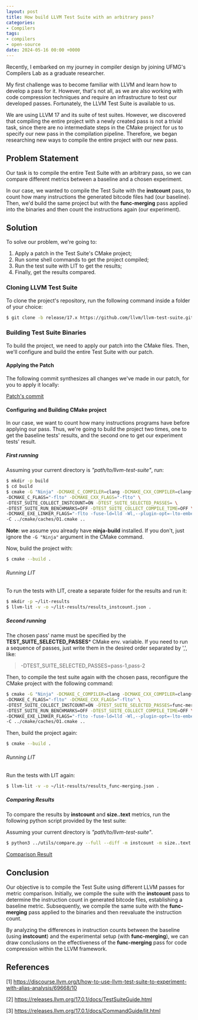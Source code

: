 ```yaml
---
layout: post
title: How build LLVM Test Suite with an arbitrary pass?
categories:
- Compilers
tags:
- compilers
- open-source
date: 2024-05-16 00:00 +0000
---
```

Recently, I embarked on my journey in compiler design by joining UFMG's Compilers Lab as a graduate researcher.

My first challenge was to become familiar with LLVM and learn how to develop a pass for it. However, that's not all, as we are also working with code compression techniques and require an infrastructure to test our developed passes. Fortunately, the LLVM Test Suite is available to us.

We are using LLVM 17 and its suite of test suites. However, we discovered that compiling the entire project with a newly created pass is not a trivial task, since there are no intermediate steps in the CMake project for us to specify our new pass in the compilation pipeline. Therefore, we began researching new ways to compile the entire project with our new pass.

## Problem Statement

Our task is to compile the entire Test Suite with an arbitrary pass, so we can compare different metrics between a baseline and a chosen experiment.

In our case, we wanted to compile the Test Suite with the **instcount** pass, to count how many instructions the generated bitcode files had (our baseline). Then, we'd build the same project but with the **func-merging** pass applied into the binaries and then count the instructions again (our experiment).

## Solution

To solve our problem, we're going to: 

1. Apply a patch in the Test Suite's CMake project;
2. Run some shell commands to get the project compiled;
3. Run the test suite with LIT to get the results;
4. Finally, get the results compared.

### Cloning LLVM Test Suite

To clone the project's repository, run the following command inside a folder of your choice:

```bash
$ git clone -b release/17.x https://github.com/llvm/llvm-test-suite.git
```

### Building Test Suite Binaries

To build the project, we need to apply our patch into the CMake files. Then, we'll configure and build the entire Test Suite with our patch.

#### Applying the Patch

The following commit synthesizes all changes we've made in our patch, for you to apply it locally:

[Patch's commit](https://github.com/Casperento/llvm-test-suite/commit/ac2d88f53feff0057b60e15b65890ee12be496ae)

#### Configuring and Building CMake project

In our case, we want to count how many instructions programs have before applying our pass. Thus, we're going to build the project two times, one to get the baseline tests' results, and the second one to get our experiment tests' result.

##### First running

Assuming your current directory is *"path/to/llvm-test-suite"*, run:

```bash
$ mkdir -p build
$ cd build
$ cmake -G "Ninja" -DCMAKE_C_COMPILER=clang -DCMAKE_CXX_COMPILER=clang++ \
-DCMAKE_C_FLAGS="-flto" -DCMAKE_CXX_FLAGS="-flto" \
-DTEST_SUITE_COLLECT_INSTCOUNT=ON -DTEST_SUITE_SELECTED_PASSES= \
-DTEST_SUITE_RUN_BENCHMARKS=OFF -DTEST_SUITE_COLLECT_COMPILE_TIME=OFF \
-DCMAKE_EXE_LINKER_FLAGS="-flto -fuse-ld=lld -Wl,--plugin-opt=-lto-embed-bitcode=post-merge-pre-opt" \
-C ../cmake/caches/O1.cmake ..
```

**Note**: we assume you already have **ninja-build** installed. If you don't, just ignore the ```-G "Ninja"``` argument in the CMake command.

Now, build the project with:

```bash
$ cmake --build .
```

###### Running LIT

To run the tests with LIT, create a separate folder for the results and run it:

```bash
$ mkdir -p ~/lit-results
$ llvm-lit -v -o ~/lit-results/results_instcount.json .
```

##### Second running

The chosen pass' name must be specified by the **TEST_SUITE_SELECTED_PASSES*** CMake env. variable. If you need to run a sequence of passes, just write them in the desired order separated by ',', like:

> -DTEST_SUITE_SELECTED_PASSES=pass-1,pass-2

Then, to compile the test suite again with the chosen pass, reconfigure the CMake project with the following command:

```bash
$ cmake -G "Ninja" -DCMAKE_C_COMPILER=clang -DCMAKE_CXX_COMPILER=clang++ \
-DCMAKE_C_FLAGS="-flto" -DCMAKE_CXX_FLAGS="-flto" \
-DTEST_SUITE_COLLECT_INSTCOUNT=ON -DTEST_SUITE_SELECTED_PASSES=func-merging \
-DTEST_SUITE_RUN_BENCHMARKS=OFF -DTEST_SUITE_COLLECT_COMPILE_TIME=OFF \
-DCMAKE_EXE_LINKER_FLAGS="-flto -fuse-ld=lld -Wl,--plugin-opt=-lto-embed-bitcode=post-merge-pre-opt" \
-C ../cmake/caches/O1.cmake ..
```

Then, build the project again:

```bash
$ cmake --build .
```

###### Running LIT

Run the tests with LIT again:

```bash
$ llvm-lit -v -o ~/lit-results/results_func-merging.json .
```

##### Comparing Results

To compare the results by **instcount** and **size..text** metrics, run the following python script provided by the test suite:

Assuming your current directory is *"path/to/llvm-test-suite"*.

```bash
$ python3 ../utils/compare.py --full --diff -m instcount -m size..text ~/lit-results/results_instcount.json ~/lit-results/results_func-merging.json > ~/lit-results/test-results.txt
```

[Comparison Result](https://gist.github.com/Casperento/debc184fb978231015e3e39765307040)

## Conclusion

Our objective is to compile the Test Suite using different LLVM passes for metric comparison. Initially, we compile the suite with the **instcount** pass to determine the instruction count in generated bitcode files, establishing a baseline metric. Subsequently, we compile the same suite with the **func-merging** pass applied to the binaries and then reevaluate the instruction count.

By analyzing the differences in instruction counts between the baseline (using **instcount**) and the experimental setup (with **func-merging**), we can draw conclusions on the effectiveness of the **func-merging** pass for code compression within the LLVM framework.

## References

[1] https://discourse.llvm.org/t/how-to-use-llvm-test-suite-to-experiment-with-alias-analysis/69668/10

[2] https://releases.llvm.org/17.0.1/docs/TestSuiteGuide.html

[3] https://releases.llvm.org/17.0.1/docs/CommandGuide/lit.html